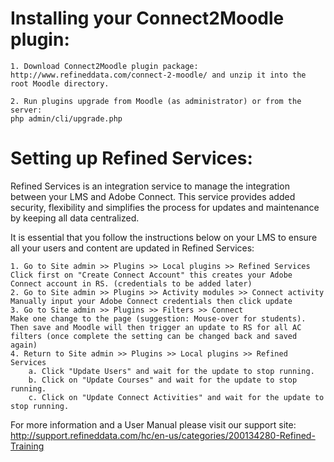Installing your Connect2Moodle plugin:
======================================

    1. Download Connect2Moodle plugin package:
    http://www.refineddata.com/connect-2-moodle/ and unzip it into the root Moodle directory.

    2. Run plugins upgrade from Moodle (as administrator) or from the server:
    php admin/cli/upgrade.php

Setting up Refined Services:
============================

Refined Services is an integration service to manage the integration between your LMS and Adobe Connect.  This service provides added security, flexibility and simplifies the process for updates and maintenance by keeping all data centralized.

It is essential that you follow the instructions below on your LMS to ensure all your users and content are updated in Refined Services:

    1. Go to Site admin >> Plugins >> Local plugins >> Refined Services
    Click first on "Create Connect Account" this creates your Adobe Connect account in RS. (credentials to be added later)
    2. Go to Site admin >> Plugins >> Activity modules >> Connect activity
    Manually input your Adobe Connect credentials then click update
    3. Go to Site admin >> Plugins >> Filters >> Connect
    Make one change to the page (suggestion: Mouse-over for students).  Then save and Moodle will then trigger an update to RS for all AC filters (once complete the setting can be changed back and saved again)
    4. Return to Site admin >> Plugins >> Local plugins >> Refined Services
        a. Click "Update Users" and wait for the update to stop running.
        b. Click on "Update Courses" and wait for the update to stop running.
        c. Click on "Update Connect Activities" and wait for the update to stop running.

For more information and a User Manual please visit our support site:
http://support.refineddata.com/hc/en-us/categories/200134280-Refined-Training

